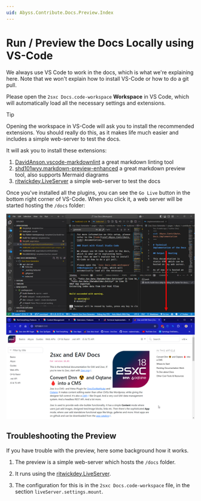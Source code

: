 ```yaml
---
uid: Abyss.Contribute.Docs.Preview.Index
---
```


# Run / Preview the Docs Locally using VS-Code

We always use VS Code to work in the docs, which is what we're explaining here.
Note that we won't explain how to install VS-Code or how to do a git pull.

Please open the `2sxc Docs.code-workspace` **Workspace** in VS Code, which will automatically load all the necessary settings and extensions.

> [!TIP]
> Opening the workspace in VS-Code will ask you to install the recommended extensions.
> You should really do this, as it makes life much easier
> and includes a simple web-server to test the docs.

It will ask you to install these extensions:

1. [DavidAnson.vscode-markdownlint](https://marketplace.visualstudio.com/items?itemName=DavidAnson.vscode-markdownlint) a great markdown linting tool
1. [shd101wyy.markdown-preview-enhanced](https://marketplace.visualstudio.com/items?itemName=shd101wyy.markdown-preview-enhanced) a great markdown preview tool, also supports Mermaid diagrams
1. [ritwickdey.LiveServer](https://marketplace.visualstudio.com/items?itemName=ritwickdey.LiveServer) a simple web-server to test the docs


Once you've installed all the plugins, you can see the `Go Live` button in the bottom right corner of VS-Code.
When you click it, a web server will be started hosting the `/docs` folder:

<div gallery="vs-code">
    <img src="./assets/vs-code-go-live.jpg">
    <img src="./assets/preview-docs-in-browser.jpg">
</div>


## Troubleshooting the Preview

If you have trouble with the preview, here some background how it works.

1. The preview is a simple web-server which hosts the `/docs` folder.

1. It runs using the [ritwickdey.LiveServer](https://marketplace.visualstudio.com/items?itemName=ritwickdey.LiveServer).

1. The configuration for this is in the `2sxc Docs.code-workspace` file, in the section `liveServer.settings.mount`.
